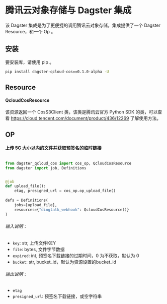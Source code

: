 # 腾讯云对象存储与 Dagster 集成

该 Dagster 集成是为了更便捷的调用腾讯云对象存储，集成提供了一个 Dagster Resource，和一个 Op 。

## 安装
要安装库，请使用 pip 。

```bash
pip install dagster-qcloud-cos==0.1.0-alpha -U
```

## Resource

#### QcloudCosResource

该资源返回一个 CosS3Client 类，该类是腾讯云官方 Python SDK 的类，可以查看 https://cloud.tencent.com/document/product/436/12269 了解使用方法。


## OP

#### 上传 5G 大小以内的文件并获取预签名的临时链接

```python

from dagster_qcloud_cos import cos_op, QcloudCosResource
from dagster import job, Definitions


@job
def upload_file():    
    etag, presigned_url = cos_op.op_upload_file()
    
defs = Definitions(
    jobs=[upload_file],
    resources={"dingtalk_webhook": QcloudCosResource()}
)
```

###### 输入说明：
- `key`: str, 上传文件KEY
- `file`: bytes, 文件字节数据
- `expired`: int, 预签名下载链接的过期时间，0 为不获取，默认为 0
- `bucket`: str, bucket_id，默认为资源设置的bucket_id

###### 输出说明：
- `etag`
- `presigned_url`: 预签名下载链接，或空字符串

